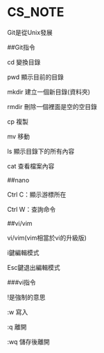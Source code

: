 # CS_NOTE

Git是從Unix發展

##Git指令


cd 	變換目錄


pwd	顯示目前的目錄


mkdir 建立一個新目錄(資料夾)


rmdir 刪除一個裡面是空的空目錄


cp 複製


mv 移動


ls 顯示目錄下的所有內容


cat 查看檔案內容



##nano


Ctrl C：顯示游標所在


Ctrl W：查詢命令




##vi/vim


vi/vim(vim相當於vi的升級版)


i鍵編輯模式




Esc鍵退出編輯模式



###vi指令







!是強制的意思




:w  寫入




:q  離開



:wq 儲存後離開

